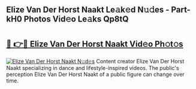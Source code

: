 ## Elize Van Der Horst Naakt Le𝚊k𝚎d N𝚞𝚍es - Part-kH0 Photos Vid𝚎o Le𝚊ks Qp8tQ

# <h2><a href="http://fb3wbo.evod.top/?m=Elize+Van+Der+Horst+Naakt">🔗 👉🔴 Elize Van Der Horst Naakt Vid𝚎o Ph𝚘t𝚘s</a></h2>

[![Elize Van Der Horst Naakt N𝚞d𝚎s](https://i.imgur.com/8V9OHl7.gif)](http://fb3wbo.evod.top/?m=Elize+Van+Der+Horst+Naakt)
Content creator Elize Van Der Horst Naakt specializing in dance and lifestyle-inspired videos. The public's perception Elize Van Der Horst Naakt of a public figure can change over time. 
